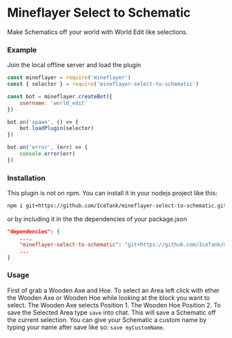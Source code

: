 # Mineflayer Select to Schematic

Make Schematics off your world with World Edit like selections.

### Example
Join the local offline server and load the plugin
```js
const mineflayer = require('mineflayer')
const { selector } = require('mineflayer-select-to-schematic')

const bot = mineflayer.createBot({
    username: 'world_edit'
})

bot.on('spawn', () => {
    bot.loadPlugin(selector)
})

bot.on('error', (err) => {
    console.error(err)
})
```

### Installation
This plugin is not on npm. You can install it in your nodejs project like this:
```bash
npm i git+https://github.com/IceTank/mineflayer-select-to-schematic.git
```
or by including it in the the dependencies of your package.json
```json
"dependencies": {
    ...,
    "mineflayer-select-to-schematic": "git+https://github.com/IceTank/mineflayer-select-to-schematic.git",
    ...
}
```

### Usage
First of grab a Wooden Axe and Hoe. To select an Area left click with ether the Wooden Axe or Wooden Hoe while looking at the block you want to select. 
The Wooden Axe selects Position 1. The Wooden Hoe Position 2. 
To save the Selected Area type
 ```save``` 
 into chat. This will save a Schematic off the current selection.
You can give your Schematic a custom name by typing your name after save like so:
```save myCustomName```.